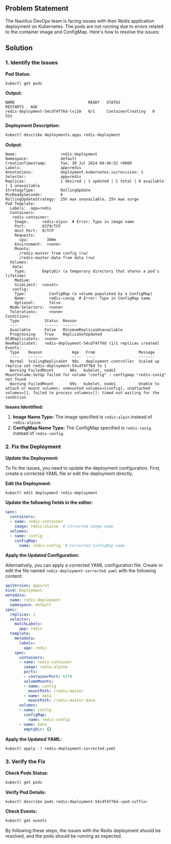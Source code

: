 ## Problem Statement

The Nautilus DevOps team is facing issues with their Redis application deployment on Kubernetes. The pods are not running due to errors related to the container image and ConfigMap. Here's how to resolve the issues:

## Solution

### 1. Identify the Issues

**Pod Status:**

```bash
kubectl get pods
```

**Output:**

```
NAME                                READY   STATUS              RESTARTS   AGE
redis-deployment-54cdf4f76d-lvj2m   0/1     ContainerCreating   0          52s
```

**Deployment Description:**

```bash
kubectl describe deployments.apps redis-deployment
```

**Output:**

```
Name:                   redis-deployment
Namespace:              default
CreationTimestamp:      Tue, 30 Jul 2024 04:46:52 +0000
Labels:                 app=redis
Annotations:            deployment.kubernetes.io/revision: 1
Selector:               app=redis
Replicas:               1 desired | 1 updated | 1 total | 0 available | 1 unavailable
StrategyType:           RollingUpdate
MinReadySeconds:        0
RollingUpdateStrategy:  25% max unavailable, 25% max surge
Pod Template:
  Labels:  app=redis
  Containers:
   redis-container:
    Image:      redis:alpin  # Error: Typo in image name
    Port:       6379/TCP
    Host Port:  0/TCP
    Requests:
      cpu:        300m
    Environment:  <none>
    Mounts:
      /redis-master from config (rw)
      /redis-master-data from data (rw)
  Volumes:
   data:
    Type:       EmptyDir (a temporary directory that shares a pod's lifetime)
    Medium:
    SizeLimit:  <unset>
   config:
    Type:          ConfigMap (a volume populated by a ConfigMap)
    Name:          redis-conig  # Error: Typo in ConfigMap name
    Optional:      false
  Node-Selectors:  <none>
  Tolerations:     <none>
Conditions:
  Type           Status  Reason
  ----           ------  ------
  Available      False   MinimumReplicasUnavailable
  Progressing    True    ReplicaSetUpdated
OldReplicaSets:  <none>
NewReplicaSet:   redis-deployment-54cdf4f76d (1/1 replicas created)
Events:
  Type    Reason             Age   From                   Message
  ----    ------             ----  ----                   -------
  Normal  ScalingReplicaSet  98s   deployment-controller  Scaled up replica set redis-deployment-54cdf4f76d to 1
  Warning FailedMount       90s   kubelet, node1          MountVolume.SetUp failed for volume "config" : configmap "redis-conig" not found
  Warning FailedMount       69s   kubelet, node1          Unable to attach or mount volumes: unmounted volumes=[config], unattached volumes=[], failed to process volumes=[]: timed out waiting for the condition
```

**Issues Identified:**

1. **Image Name Typo:** The image specified is `redis:alpin` instead of `redis:alpine`.
2. **ConfigMap Name Typo:** The ConfigMap specified is `redis-conig` instead of `redis-config`.

### 2. Fix the Deployment

**Update the Deployment:**

To fix the issues, you need to update the deployment configuration. First, create a corrected YAML file or edit the deployment directly.

**Edit the Deployment:**

```bash
kubectl edit deployment redis-deployment
```

**Update the following fields in the editor:**

```yaml
spec:
  containers:
  - name: redis-container
    image: redis:alpine  # Corrected image name
  volumes:
  - name: config
    configMap:
      name: redis-config  # Corrected ConfigMap name
```

**Apply the Updated Configuration:**

Alternatively, you can apply a corrected YAML configuration file. Create or edit the file named `redis-deployment-corrected.yaml` with the following content:

```yaml
apiVersion: apps/v1
kind: Deployment
metadata:
  name: redis-deployment
  namespace: default
spec:
  replicas: 1
  selector:
    matchLabels:
      app: redis
  template:
    metadata:
      labels:
        app: redis
    spec:
      containers:
      - name: redis-container
        image: redis:alpine
        ports:
        - containerPort: 6379
        volumeMounts:
        - name: config
          mountPath: /redis-master
        - name: data
          mountPath: /redis-master-data
      volumes:
      - name: config
        configMap:
          name: redis-config
      - name: data
        emptyDir: {}
```

**Apply the Updated YAML:**

```bash
kubectl apply -f redis-deployment-corrected.yaml
```

### 3. Verify the Fix

**Check Pods Status:**

```bash
kubectl get pods
```

**Verify Pod Details:**

```bash
kubectl describe pods redis-deployment-54cdf4f76d-<pod-suffix>
```

**Check Events:**

```bash
kubectl get events
```

By following these steps, the issues with the Redis deployment should be resolved, and the pods should be running as expected.

